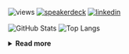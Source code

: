 ![views](https://komarev.com/ghpvc/?username=chck&color=blueviolet)
[![speakerdeck](https://img.shields.io/badge/Speaker_Deck-chck-8a2be2?style=flat-square&logo=speaker-deck)](https://speakerdeck.com/chck)
[![linkedin](https://img.shields.io/badge/LinkedIn-chck-8a2be2?style=flat-square&logo=linkedin)](https://www.linkedin.com/in/chck/)

<p align="left"> 
  <img alt="GitHub Stats" align="center" height="150" src="https://github-readme-stats-nine-umber-51.vercel.app/api?username=chck&count_private=true&show_icons=true&hide_title=true&theme=buefy" />
  <img alt="Top Langs" align="center" height="150" src="https://github-readme-stats-nine-umber-51.vercel.app/api/top-langs/?username=chck&layout=compact&count_private=true&show_icons=true&hide_title=true&theme=buefy" />
</p>

<details>
  <summary><b>Read more</b></summary>
  <br>

  <!--START_SECTION:waka-->
**🐱 My GitHub Data** 

> 📦 83.0 kB Used in GitHub's Storage 
 > 
> 🏆 510 Contributions in the Year 2024
 > 
> 💼 Opted to Hire
 > 
> 📜 133 Public Repositories 
 > 
> 🔑 22 Private Repositories 
 > 
**I'm a Night 🦉** 

```text
🌞 Morning                962 commits         ███░░░░░░░░░░░░░░░░░░░░░░   13.44 % 
🌆 Daytime                2349 commits        ████████░░░░░░░░░░░░░░░░░   32.82 % 
🌃 Evening                2077 commits        ███████░░░░░░░░░░░░░░░░░░   29.02 % 
🌙 Night                  1770 commits        ██████░░░░░░░░░░░░░░░░░░░   24.73 % 
```
📅 **I'm Most Productive on Thursday** 

```text
Monday                   1347 commits        █████░░░░░░░░░░░░░░░░░░░░   18.82 % 
Tuesday                  1103 commits        ████░░░░░░░░░░░░░░░░░░░░░   15.41 % 
Wednesday                1155 commits        ████░░░░░░░░░░░░░░░░░░░░░   16.14 % 
Thursday                 1829 commits        ██████░░░░░░░░░░░░░░░░░░░   25.55 % 
Friday                   715 commits         ██░░░░░░░░░░░░░░░░░░░░░░░   09.99 % 
Saturday                 434 commits         ██░░░░░░░░░░░░░░░░░░░░░░░   06.06 % 
Sunday                   575 commits         ██░░░░░░░░░░░░░░░░░░░░░░░   08.03 % 
```


📊 **This Week I Spent My Time On** 

```text
💬 Programming Languages: 
Python                   2 hrs 23 mins       ██████████░░░░░░░░░░░░░░░   40.60 % 
JSON                     54 mins             ████░░░░░░░░░░░░░░░░░░░░░   15.44 % 
TypeScript               54 mins             ████░░░░░░░░░░░░░░░░░░░░░   15.33 % 
Markdown                 22 mins             ██░░░░░░░░░░░░░░░░░░░░░░░   06.41 % 
Bash                     20 mins             █░░░░░░░░░░░░░░░░░░░░░░░░   05.71 % 

🔥 Editors: 
PyCharm                  2 hrs 40 mins       ███████████░░░░░░░░░░░░░░   45.50 % 
WebStorm                 2 hrs 31 mins       ███████████░░░░░░░░░░░░░░   42.74 % 
Neovim                   36 mins             ███░░░░░░░░░░░░░░░░░░░░░░   10.42 % 
Chrome                   4 mins              ░░░░░░░░░░░░░░░░░░░░░░░░░   01.34 % 
```

**I Mostly Code in Python** 

```text
Python                   45 repos            █████████░░░░░░░░░░░░░░░░   34.88 % 
Jupyter Notebook         19 repos            ████░░░░░░░░░░░░░░░░░░░░░   14.73 % 
Rust                     7 repos             █░░░░░░░░░░░░░░░░░░░░░░░░   05.43 % 
TypeScript               4 repos             █░░░░░░░░░░░░░░░░░░░░░░░░   03.10 % 
Astro                    1 repo              ░░░░░░░░░░░░░░░░░░░░░░░░░   00.78 % 
```



**Timeline**

![Lines of Code chart](https://raw.githubusercontent.com/chck/chck/main/assets/bar_graph.png)


 Last Updated on 2024-10-31 01:56 UTC
<!--END_SECTION:waka-->
</details>

